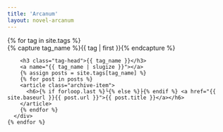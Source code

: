 ```yaml
---
title: 'Arcanum'
layout: novel-arcanum
---
```


<div id="archives">
    {% for tag in site.tags %}
      <div class="archive-group">
        {% capture tag_name %}{{ tag | first }}{% endcapture %}
        <div id="#{{ tag_name | slugize }}"></div>
    
        <h3 class="tag-head">{{ tag_name }}</h3>
        <a name="{{ tag_name | slugize }}"></a>
        {% assign posts = site.tags[tag_name] %}
        {% for post in posts %}
        <article class="archive-item">
          <h6>{% if forloop.last %}└{% else %}├{% endif %} <a href="{{ site.baseurl }}{{ post.url }}">{{ post.title }}</a></h6>
        </article>
        {% endfor %}
      </div>
    {% endfor %}
</div>